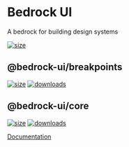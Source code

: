 # Bedrock UI

A bedrock for building design systems

[![size](https://badgen.net/npm/license/@bedrock-ui/core)](https://badgen.net/npm/license/@bedrock-ui/core)

## @bedrock-ui/breakpoints

[![size](https://badgen.net/bundlephobia/minzip/@bedrock-ui/breakpoints@latest)](https://badgen.net/bundlephobia/minzip/@bedrock-ui/breakpoints@latest)
[![downloads](https://badgen.net/npm/dt/@bedrock-ui/breakpoints)](https://badgen.net/npm/dt/@bedrock-ui/breakpoints)

## @bedrock-ui/core

[![size](https://badgen.net/bundlephobia/minzip/@bedrock-ui/core@latest)](https://badgen.net/bundlephobia/minzip/@bedrock-ui/core@latest)
[![downloads](https://badgen.net/npm/dt/@bedrock-ui/core)](https://badgen.net/npm/dt/@bedrock-ui/core)

[Documentation](https://bedrock-ui.github.io/bedrock-ui/)

